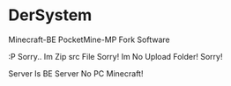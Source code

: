 # DerSystem
Minecraft-BE PocketMine-MP Fork Software

:P
Sorry.. Im Zip src File Sorry! Im No Upload Folder! Sorry!

Server Is BE Server No PC Minecraft!
